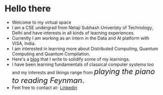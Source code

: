 # Hello there
- Welcome to my virtual space 
- I am a CSE undergrad from Netaji Subhash Univeristy of Technology, Delhi and have interests in all kinds of learning experiences.
- Currently I am working as an intern in the Data and AI platform with VISA, India.
- I am interested in learning more about Distributed Computing, Quantum Computing and Quantum Compilation.
- Here's a [blog](https://harshitco19.wixsite.com/uncertainist) that I write to solidify some of my learnings.
- I have been learning fundamentals of classical computer systems too and my interests and likings range from <font size = 5>*playing the piano to reading Feynman*.</font>
- Feel free to contact at- <a href = "https://www.linkedin.com/in/harshit-gupta-75b2171b3/"> Linkedin </a> 
